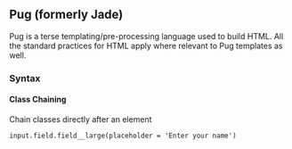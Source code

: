 ## Pug (formerly Jade)

Pug is a terse templating/pre-processing language used to build HTML.
All the standard practices for HTML apply where relevant to Pug templates
as well.

### Syntax

#### Class Chaining

<div class="subsection">

Chain classes directly after an element

</div>

<div class="example">

````
input.field.field__large(placeholder = 'Enter your name')
````

</div>
